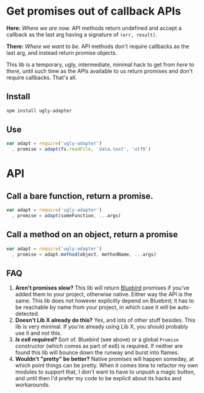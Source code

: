 # Get promises out of callback APIs

**Here:**
*Where we are now.*
API methods return undefined and accept a callback as the last arg having a signature of `(err, result)`.

**There:**
*Where we want to be.*
API methods don't require callbacks as the last arg, and instead return promise objects.

This lib is a temporary, ugly, intermediate, minimal hack to get from *here* to *there*, until such time as the APIs available to us return promises and don't require callbacks.
That's all.

## Install

```bash
npm install ugly-adapter
```

## Use

```js
var adapt = require('ugly-adapter')
  , promise = adapt(fs.readFile, 'data.text', 'utf8')
```

# API

## Call a bare function, return a promise.

```js
var adapt = require('ugly-adapter')
  , promise = adapt(someFunction, ...args)
```

## Call a method on an object, return a promise

```js
var adapt = require('ugly-adapter')
  , promise = adapt.method(object, methodName, ...args)
```

## FAQ

 1. **Aren't promises slow?** This lib will return [Bluebird](https://www.npmjs.com/package/bluebird) promises if you've added them to your project, otherwise native. Either way the API is the same. This lib does not however explicitly depend on Bluebird; it has to be reachable by name from your project, in which case it will be auto-detected.
 2. **Doesn't Lib X already do this?** Yes, and lots of other stuff besides. This lib is very minimal. If you're already using Lib X, you should probably use it and not this.
 3. ***Is es6 required?*** Sort of. Bluebird (see above) or a global `Promise` constructor (which comes as part of es6) is required. If neither are found this lib will bounce down the runway and burst into flames.
 4. **Wouldn't "pretty" be better?** Native promises will happen someday, at which point things can be pretty. When it comes time to refactor my own modules to support that, I don't want to have to unpush a magic button, and until then I'd prefer my code to be explicit about its hacks and workarounds.